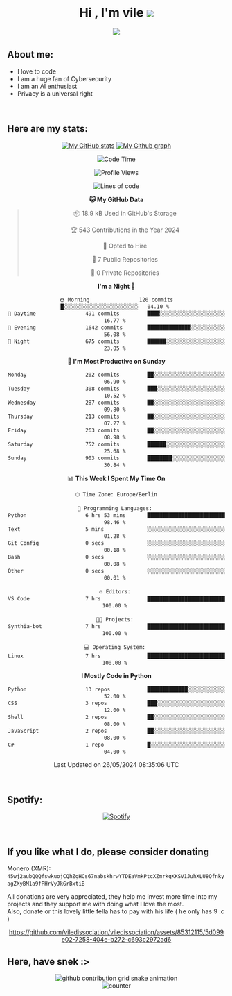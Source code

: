 <h1 align="center">Hi , I'm vile <img src="https://media.giphy.com/media/hvRJCLFzcasrR4ia7z/giphy.gif" width="35"></h1>
<p align="center">
  <a href="https://github.com/viledissociation"><img src="https://readme-typing-svg.demolab.com?font=Roboto+Mono&weight=300&size=28&duration=4000&pause=100&color=C109F7&center=true&vCenter=true&width=580&height=127&lines=I'm+a+programmer;I'm+an+AI+enthusiast;I'm+a+big+fan+of+Neural+Networks;I'm+interested+in+Computer+Science;I+love+Cybersecurity;By+the+way+I+use+Arch+%F0%9F%92%80"></a>
</p>

## About me:

- I love to code
- I am a huge fan of Cybersecurity
- I am an AI enthusiast
- Privacy is a universal right

<br>

## Here are my stats:

<div align="center">
    
 [![My GitHub stats](https://github-readme-stats.vercel.app/api?username=vilewired&count_private=true&show_icons=true&theme=radical)](https://github.com/vilewired)
 [![My Github graph](http://github-profile-summary-cards.vercel.app/api/cards/profile-details?username=vilewired&theme=radical)](https://github.com/vilewired)

<!--START_SECTION:waka-->
![Code Time](http://img.shields.io/badge/Code%20Time-317%20hrs%201%20min-blue)

![Profile Views](http://img.shields.io/badge/Profile%20Views-6-blue)

![Lines of code](https://img.shields.io/badge/From%20Hello%20World%20I%27ve%20Written-184.9%20thousand%20lines%20of%20code-blue)

**🐱 My GitHub Data** 

> 📦 18.9 kB Used in GitHub's Storage 
 > 
> 🏆 543 Contributions in the Year 2024
 > 
> 💼 Opted to Hire
 > 
> 📜 7 Public Repositories 
 > 
> 🔑 0 Private Repositories 
 > 
**I'm a Night 🦉** 

```text
🌞 Morning                120 commits         █░░░░░░░░░░░░░░░░░░░░░░░░   04.10 % 
🌆 Daytime                491 commits         ████░░░░░░░░░░░░░░░░░░░░░   16.77 % 
🌃 Evening                1642 commits        ██████████████░░░░░░░░░░░   56.08 % 
🌙 Night                  675 commits         ██████░░░░░░░░░░░░░░░░░░░   23.05 % 
```
📅 **I'm Most Productive on Sunday** 

```text
Monday                   202 commits         ██░░░░░░░░░░░░░░░░░░░░░░░   06.90 % 
Tuesday                  308 commits         ███░░░░░░░░░░░░░░░░░░░░░░   10.52 % 
Wednesday                287 commits         ██░░░░░░░░░░░░░░░░░░░░░░░   09.80 % 
Thursday                 213 commits         ██░░░░░░░░░░░░░░░░░░░░░░░   07.27 % 
Friday                   263 commits         ██░░░░░░░░░░░░░░░░░░░░░░░   08.98 % 
Saturday                 752 commits         ██████░░░░░░░░░░░░░░░░░░░   25.68 % 
Sunday                   903 commits         ████████░░░░░░░░░░░░░░░░░   30.84 % 
```


📊 **This Week I Spent My Time On** 

```text
🕑︎ Time Zone: Europe/Berlin

💬 Programming Languages: 
Python                   6 hrs 53 mins       █████████████████████████   98.46 % 
Text                     5 mins              ░░░░░░░░░░░░░░░░░░░░░░░░░   01.28 % 
Git Config               0 secs              ░░░░░░░░░░░░░░░░░░░░░░░░░   00.18 % 
Bash                     0 secs              ░░░░░░░░░░░░░░░░░░░░░░░░░   00.08 % 
Other                    0 secs              ░░░░░░░░░░░░░░░░░░░░░░░░░   00.01 % 

🔥 Editors: 
VS Code                  7 hrs               █████████████████████████   100.00 % 

🐱‍💻 Projects: 
Synthia-bot              7 hrs               █████████████████████████   100.00 % 

💻 Operating System: 
Linux                    7 hrs               █████████████████████████   100.00 % 
```

**I Mostly Code in Python** 

```text
Python                   13 repos            █████████████░░░░░░░░░░░░   52.00 % 
CSS                      3 repos             ███░░░░░░░░░░░░░░░░░░░░░░   12.00 % 
Shell                    2 repos             ██░░░░░░░░░░░░░░░░░░░░░░░   08.00 % 
JavaScript               2 repos             ██░░░░░░░░░░░░░░░░░░░░░░░   08.00 % 
C#                       1 repo              █░░░░░░░░░░░░░░░░░░░░░░░░   04.00 % 
```




 Last Updated on 26/05/2024 08:35:06 UTC
<!--END_SECTION:waka-->
</div>
<br>

## Spotify:

<div align="center">

[![Spotify](https://whois-hoeless.vercel.app/api/spotify?background_color=0d1117&border_color=090d13)](https://open.spotify.com/user/heanchenhorst)
</div>

<br>

## If you like what I do, please consider donating

Monero (XMR): ```45wj2aubQQQfswkuojCQhZgHCs67nabskhrwYTDEaVmkPtcXZmrkqKKSV1JuhXLU8QfnkyagZXyBM1a9fPHrVyJkGrBxtiB```

All donations are very appreciated, they help me invest more time into my projects and they support me with doing what I love the most.  
Also, donate or this lovely little fella has to pay with his life (  he only has 9 :c  )

<div align="center">


https://github.com/viledissociation/viledissociation/assets/85312115/5d099e02-7258-404e-b272-c693c2972ad6


</div>

## Here, have snek :>
<div align="center">
<picture>
  <source media="(prefers-color-scheme: dark)" srcset="https://raw.githubusercontent.com/vilewired/vilewired/output/github-contribution-grid-snake-dark.svg">
  <source media="(prefers-color-scheme: light)" srcset="https://raw.githubusercontent.com/vilewired/vilewired/output/github-contribution-grid-snake.svg">
  <img alt="github contribution grid snake animation" src="https://raw.githubusercontent.com/vilewired/vilewired/output/github-contribution-grid-snake.svg">
</div>

<div align="center">
  <img src="https://moe-counter.glitch.me/get/@hoeless_count?theme=rule34" alt="counter" />
</div>
